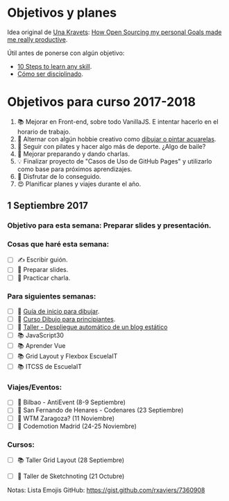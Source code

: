 Objetivos y planes
==============

Idea original de [Una Kravets](https://github.com/una): [How Open Sourcing my personal Goals made me really productive](https://una.im/personal-goals-guide/).

Útil antes de ponerse con algún objetivo:

- [10 Steps to learn any skill](https://whywhathow.xyz/how-to-learn-any-skill/). 
- [Cómo ser disciplinado](https://www.youtube.com/watch?v=I6may1U-xKk).

# Objetivos para curso 2017-2018

1. 📚 Mejorar en Front-end, sobre todo VanillaJS. E intentar hacerlo en el horario de trabajo.
2. 🎨 Alternar con algún hobbie creativo como [dibujar o pintar acuarelas](https://twitter.com/cristinafsanz/status/903201156222115840).
3. 💃 Seguir con pilates y hacer algo más de deporte. ¿Algo de baile?
4. 🙊 Mejorar preparando y dando charlas.
5. 💡 Finalizar proyecto de "Casos de Uso de GitHub Pages" y utilizarlo como base para próximos aprendizajes.
6. 💪 Disfrutar de lo conseguido.
7. 😍 Planificar planes y viajes durante el año.


## 1 Septiembre 2017

### Objetivo para esta semana: Preparar slides y presentación.

### Cosas que haré esta semana:

- [ ] ✍️ Escribir guión.
- [ ] 🚀 Preparar slides.
- [ ] 🙊 Practicar charla.

### Para siguientes semanas: 

- [ ] 🎨 [Guía de inicio para dibujar](https://medium.com/personal-growth/a-quick-beginners-guide-to-drawing-58213877715e).
- [ ] 🎨 [Curso Dibujo para principiantes](https://www.domestika.org/es/courses/138-dibujo-para-principiantes-nivel-1/puno).
- [ ] 🚀 [Taller - Despliegue automático de un blog estático](https://moduslaborandi.net/2017/08/taller-despliegue-automatico-blog-estatico-i/)
- [ ] 📚 JavaScript30
- [ ] 📚 Aprender Vue
- [ ] 📚 Grid Layout y Flexbox EscuelaIT
- [ ] 📚 ITCSS de EscuelaIT

### Viajes/Eventos:
- [ ] 🚊 Bilbao - AntiEvent (8-9 Septiembre)
- [ ] 🚊 San Fernando de Henares - Codenares (23 Septiembre)
- [ ] 🚊 WTM Zaragoza? (11 Noviembre)
- [ ] 🚊 Codemotion Madrid (24-25 Noviembre)

### Cursos:
- [ ] 📚 Taller Grid Layout (28 Septiembre)
- [ ] 🎨 Taller de Sketchnoting (21 Octubre)



Notas: Lista Emojis GitHub: https://gist.github.com/rxaviers/7360908
